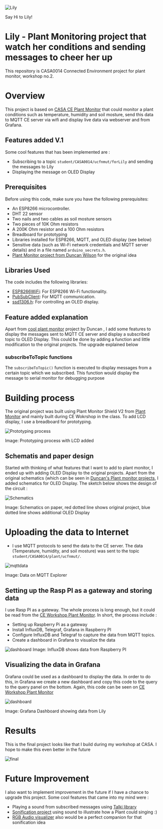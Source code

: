 ![Lily](https://github.com/satria-mitra/Plant-Monitor/blob/main/asset/lily.jpg)

Say Hi to Lily!

# Lily - Plant Monitoring project that watch her conditions and sending messages to cheer her up
This repository is CASA0014 Connected Environment project for plant monitor, workshop no.2.

# Overview
This project is based on [CASA CE Plant Monitor](https://github.com/ucl-casa-ce/casa0014/tree/main/plantMonitor) that could monitor a plant conditions such as temperature, humidity and soil mosture, send this data to MQTT CE server via wifi and display live data via webserver and from Grafana. 

## Features added V.1
Some cool features that has been implemented are :
- Subscribing to a topic `student/CASA0014/ucfnmut/forLily` and sending the messages to Lily
- Displaying the message on OLED Display

## Prerequisites

Before using this code, make sure you have the following prerequisites:

- An ESP8266 microcontroller.
- DHT 22 sensor
- Two nails and two cables as soil mosture sensors
- Two pieces of 10K Ohm resistors
- A 200K Ohm resistor and a 100 Ohm resistors
- Breadboard for prototyping
- Libraries installed for ESP8266, MQTT, and OLED display (see below)
- Sensitive data (such as Wi-Fi network credentials and MQTT server details) and in a file named `arduino_secrets.h`.
- [Plant Monitor project from Duncan Wilson](https://github.com/ucl-casa-ce/casa0014/tree/main/plantMonitor) for the original idea

## Libraries Used

The code includes the following libraries:

- [ESP8266WiFi](https://github.com/esp8266/Arduino): For ESP8266 Wi-Fi functionality.
- [PubSubClient](https://pubsubclient.knolleary.net): For MQTT communication.
- [ssd1306.h](https://www.arduino.cc/reference/en/libraries/ssd1306/): For controlling an OLED display.



## Feature added explanation

Apart from [cool plant monitor](https://github.com/ucl-casa-ce/casa0014/tree/main/plantMonitor) project by Duncan , I add some features to display the messages sent to MQTT CE server and display a subscribed topic to OLED Display. This could be done by adding a function and little modification to the original projects. The upgrade explained below

### subscribeToTopic functions

The `subscribeToTopic()` function is executed to display messages from a certain topic which we subscribed. This function would display the message to serial monitor for debugging purpose


# Building process

The original project was built using Plant Monitor Shield V2 from [Plant Monitor](https://github.com/ucl-casa-ce/casa0014/tree/main/plantMonitor) and mainly built during CE Wokrshop in the class. To add LCD display, I use a breadboard for prototyping. 

![Prototyping process](https://github.com/satria-mitra/Plant-Monitor/blob/main/asset/prototyping_process.jpg)

Image: Prototyping process with LCD added

## Schematis and paper design
Started with thinking of what features that I want to add to plant monitor, I ended up with adding OLED Display to the original projects. Apart from the original schematics (which can be seen in [Duncan's Plant monitor projects](https://github.com/ucl-casa-ce/casa0014/tree/main/plantMonitor), I added schematics for OLED Display. The sketch below shows the design of the circuit :


![Schematics](https://github.com/satria-mitra/Plant-Monitor/blob/main/asset/schematiscs.jpg)

Image: Schematics on paper, red dotted line shows original project, blue dotted line shows additional OLED Display 

# Uploading the data to Internet

- I  use MQTT protocols to send the data to the CE server. The data (Temperature, humidity, and soil mosture) was sent to the topic `student/CASA0014/plant/ucfnmut/`.

 ![mqttdata](https://github.com/satria-mitra/Plant-Monitor/blob/main/asset/mqttexplorer.jpg)

 Image: Data on MQTT Explorer 


## Setting up the Rasp PI as a gateway and storing data
I use Rasp PI as a gateway. The whole process is long enough, but it could be read from the [CE Workshop Plant Monitor](https://workshops.cetools.org/codelabs/CASA0014-2-Plant-Monitor/#0). In short, the process include :
- Setting up Raspberry Pi as a gateway
- Install InfluxDB, Telegraf, Grafana in Raspberry PI
- Configure InfluxDB and Telegraf to capture the data from MQTT topics.
- Create a dashboard in Grafana to visualize the data

![dashboard](https://github.com/satria-mitra/Plant-Monitor/blob/main/asset/influxdb.jpg)
Image: InfluxDB shows data from Raspberry PI


## Visualizing the data in Grafana

Grafana could be used as a dashboard to display the data. In order to do this, in Grafana we create a new dashboard and copy this code to the query to the query panel on the bottom. Again, this code can be seen on [CE Workshop Plant Monitor](https://workshops.cetools.org/codelabs/CASA0014-2-Plant-Monitor/#0)

![dashboard](https://github.com/satria-mitra/Plant-Monitor/blob/main/asset/grafana.jpg)

Image: Grafana Dashboard showing data from Lily


# Results

This is the final project looks like that I build during my workshop at CASA. I hope to make this even better in the future

 ![final](#)



# Future Improvement

I also want to implement improvement in the future if I have a chance to upgrade this project. Some cool features that came into my mind were :

- Playing a sound from subscribed messages using [Talki library](https://www.arduinolibraries.info/libraries/talkie)
- [Sonification project](https://www.instructables.com/Biodata-Sonification/) using sound to illustrate how a Plant could singing :)
- [RGB Audio visualizer](https://projecthub.arduino.cc/janux/rgb-32-band-audio-spectrum-visualizer-2f4788) also would be a perfect companion for that sonification idea

